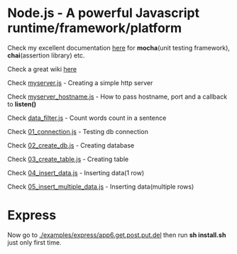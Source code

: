 # Node.js - A powerful Javascript runtime/framework/platform

Check my excellent documentation [here](./docs/unittesting.md) for **mocha**(unit testing framework), **chai**(assertion library) etc.

Check a great wiki [here](https://github.com/hygull/node-runtime/wiki)

Check [myserver.js](./examples/set1/myserver.js) - Creating a simple http server

Check [myserver_hostname.js](./examples/set1/myserver_hostname.js) - How to pass hostname, port and a callback to **listen()**

Check [data_filter.js](./examples/excellent/data_filter.js) - Count words count in a sentence

Check [01_connection.js](./examples/mysql/01_connection.js) - Testing db connection

Check [02_create_db.js](./examples/mysql/02_create_db.js) - Creating database

Check [03_create_table.js](./examples/mysql/03_create_table.js) - Creating table

Check [04_insert_data.js](./examples/mysql/04_insert_data.js) - Inserting data(1 row)

Check [05_insert_multiple_data.js](./examples/mysql/05_insert_multiple_data.js) - Inserting data(multiple rows)


# Express

Now go to [./examples/express/app6.get.post.put.del](./examples/express/app6.get.post.put.del) then run **sh install.sh** just only first time.




